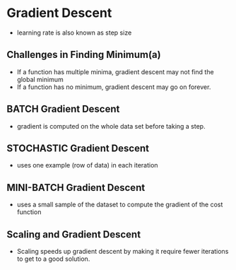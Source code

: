 # Gradient Descent

- learning rate is also known as step size

## Challenges in Finding Minimum(a)
- If a function has multiple minima, gradient descent may not find the global minimum
- If a function has no minimum, gradient descent may go on forever.

## BATCH Gradient Descent
- gradient is computed on the whole data set before taking a step.

## STOCHASTIC Gradient Descent
- uses one example (row of data) in each iteration

## MINI-BATCH Gradient Descent
- uses a small sample of the dataset to compute the gradient of the cost function

## Scaling and Gradient Descent
- Scaling speeds up gradient descent by making it require fewer iterations to get to a good solution.



